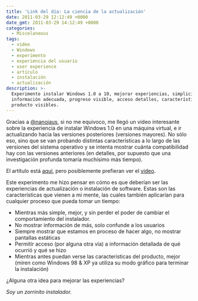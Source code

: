 ```yaml
---
title: 'Link del día: La ciencia de la actualización'
date: 2011-03-29 12:12:49 +0000
date_gmt: 2011-03-29 14:12:49 +0000
categories:
  - Miscelaneous
tags:
  - video
  - Windows
  - experimento
  - experiencia del usuario
  - user experience
  - artículo
  - instalación
  - actualización
description: >-
  Experimento instalar Windows 1.0 a 10, mejorar experiencias, simplicidad,
  información adecuada, progreso visible, acceso detalles, características
  producto visibles.
---
```



Gracias a [@nanojaus](http://twitter.com/nanojaus), si no me equivoco, me llegó un video interesante sobre la experiencia de instalar Windows 1.0 en una máquina virtual, e ir actualizando hacia las versiones posteriores (versiones mayores). No sólo eso, sino que se van probando distintas características a lo largo de las versiones del sistema operativo y se intenta mostrar cuánta compatibilidad hay con las versiones anteriores (en detalles, por supuesto que una investigación profunda tomaría muchísimo más tiempo).

El artítulo está [aquí](http://www.genbeta.com/windows/imagen-de-la-semana-actualizando-desde-windows-10-hasta-windows-7-en-una-maquina-virtual), pero posiblemente prefieran ver el [video](http://www.youtube.com/watch?v=vPnehDhGa14).

Este experimento me hizo pensar en cómo es que deberían ser las experiencias de actualización o instalación de software. Estas son las características que vienen a mi mente, las cuales también aplicarían para cualquier proceso que pueda tomar un tiempo:

- Mientras más simple, mejor, y sin perder el poder de cambiar el comportamiento del instalador.
- No mostrar información de más, solo confunde a los usuarios
- Siempre mostrar que estamos en proceso de hacer algo, no mostrar pantallas estáticas
- Permitir acceso (por alguna otra vía) a información detallada de qué ocurrió y qué se hizo
- Mientras antes puedan verse las características del producto, mejor (miren como Windows 98 &amp; XP ya utiliza su modo gráfico para terminar la instalación)

 ¿Alguna otra idea para mejorar las experiencias?

_Soy un zorrinito instalador._
